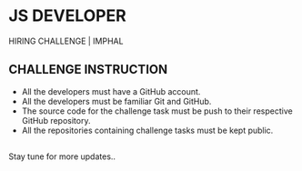 # JS DEVELOPER 
HIRING CHALLENGE | IMPHAL

## CHALLENGE INSTRUCTION
- All the developers must have a GitHub account.
- All the developers must be familiar Git and GitHub.
- The source code for the challenge task must be push to their respective GitHub repository.
- All the repositories containing challenge tasks must be kept public.

##
Stay tune for more updates..